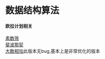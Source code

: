 # 数据结构算法
#### 欧拉计划相关
[素数筛](https://github.com/VincentLieie/blog/issues/5)     
[斐波那契]()    
[大数相加](https://github.com/VincentLieie/blog/issues/9)此版本无bug,基本上是非常优化的版本    
